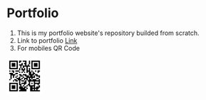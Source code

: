 # Portfolio

1. This is my portfolio website's repository builded from scratch.<br>
2. Link to portfolio [Link](http://maskmanaman.tech/)<br>
3. For mobiles QR Code <br>
<img src="qr-code.png" alt="qrcode" width="80px" height="80px">
